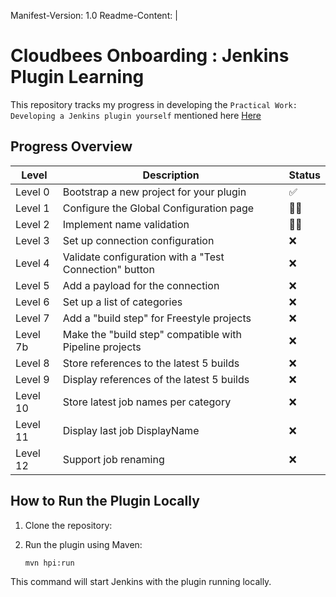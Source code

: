 Manifest-Version: 1.0
Readme-Content: |
# Cloudbees Onboarding :  Jenkins Plugin Learning

This repository tracks my progress in developing the `Practical Work: Developing a Jenkins plugin yourself` mentioned here  [Here](https://engineering.beescloud.com/docs/engineering-cbci/latest/onboarding/practical-work-plugin)

## Progress Overview

| Level   | Description                                                                 | Status |
|---------|-----------------------------------------------------------------------------|--------|
| Level 0 | Bootstrap a new project for your plugin                                     | ✅      |
| Level 1 | Configure the Global Configuration page                                     | 👨‍💻  |
| Level 2 | Implement name validation                                                   | 👨‍💻      |
| Level 3 | Set up connection configuration                                             | ❌      |
| Level 4 | Validate configuration with a "Test Connection" button                      | ❌      |
| Level 5 | Add a payload for the connection                                            | ❌      |
| Level 6 | Set up a list of categories                                                 | ❌      |
| Level 7 | Add a "build step" for Freestyle projects                                   | ❌      |
| Level 7b| Make the "build step" compatible with Pipeline projects                     | ❌      |
| Level 8 | Store references to the latest 5 builds                                     | ❌      |
| Level 9 | Display references of the latest 5 builds                                   | ❌      |
| Level 10| Store latest job names per category                                         | ❌      |
| Level 11| Display last job DisplayName                                                | ❌      |
| Level 12| Support job renaming                                                       | ❌      |


## How to Run the Plugin Locally

1. Clone the repository:

2. Run the plugin using Maven:
   ```sh
   mvn hpi:run
   ```

This command will start Jenkins with the plugin running locally.

